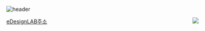 
![header](https://capsule-render.vercel.app/api?type=Cylinder&color=0:E040FB,100:2FE4ED&height=170&section=header&text=YoungJo&fontSize=50&fontColor=FFFFFF)


<img src="https://emotiondesignlabdotcom.files.wordpress.com/2015/11/edesign_logo_final_last_2.jpg?w=244" align="right">

[eDesignLAB주소](https://emotiondesignlab.com/)


